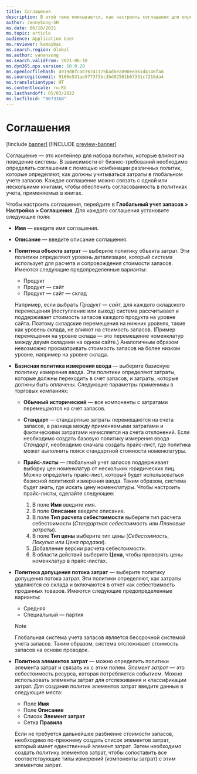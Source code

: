 ```yaml
---
title: Соглашения
description: В этой теме описывается, как настроить соглашения для определения того, как расходы должны учитываться в глобальном учете запасов.
author: JennySong-SH
ms.date: 06/18/2021
ms.topic: article
audience: Application User
ms.reviewer: kamaybac
ms.search.region: Global
ms.author: yanansong
ms.search.validFrom: 2021-06-18
ms.dyn365.ops.version: 10.0.20
ms.openlocfilehash: 4919d8fcab76741175bad6ea090eea61d4146fa8
ms.sourcegitcommit: 9166e531ae5773f5bc3bd02501b67331cf216da4
ms.translationtype: HT
ms.contentlocale: ru-RU
ms.lasthandoff: 05/03/2022
ms.locfileid: "8673168"
---
```

# <a name="conventions"></a>Соглашения

[!include [banner](../includes/banner.md)]
[!INCLUDE [preview-banner](../includes/preview-banner.md)]
<!--KFM: Preview until 4/30/2022 -->

Соглашение — это контейнер для набора политик, которые влияют на поведение системы. В зависимости от бизнес-требований необходимо определить соглашения с помощью комбинации различных политик, которые определяют, как должны учитываться затраты в глобальном учете запасов. Каждое соглашение можно связать с одной или несколькими книгами, чтобы обеспечить согласованность в политиках учета, применяемых в книгах.

Чтобы настроить соглашения, перейдите в **Глобальный учет запасов \> Настройка \> Соглашения**. Для каждого соглашения установите следующие поля:

- **Имя** — введите имя соглашения.
- **Описание** — введите описание соглашения.
- **Политика объекта затрат** — выберите политику объекта затрат. Эти политики определяют уровень детализации, который система использует для расчета и сопровождения стоимости запасов. Имеются следующие предопределенные варианты:

    - Продукт
    - Продукт — сайт
    - Продукт — сайт — склад

    Например, если выбрать *Продукт — сайт*, для каждого складского перемещения (поступление или выход) система рассчитывает и поддерживает стоимость запасов каждого продукта на уровне сайта. Поэтому складские перемещения на нижних уровнях, такие как уровень склада, не влияют на стоимость запасов. (Пример перемещения на уровне склада — это перемещение номенклатур между двумя складами на одном сайте.) Аналогичным образом невозможно просматривать стоимость запасов на более низком уровне, например на уровне склада.

- **Базисная политика измерения ввода** — выберите базисную политику измерения ввода. Эти политики определяют затраты, которые должны переходить в счет запасов, и затраты, которые должны быть оплачены. Следующие параметры применимы в торговых компаниях:

    - **Обычный исторический** — все компоненты с затратами перемещаются на счет запасов.
    - **Стандарт** — стандартные затраты перемещаются на счета запасов, а разница между применяемыми затратами и фактическими затратами начисляется на счета отклонений. Если необходимо создать базовую политику измерения ввода *Стандарт*, необходимо сначала создать прайс-лист, где политика может выполнить поиск стандартной стомиости номенклатуры.
    - **Прайс-листы** — глобальный учет запасов поддерживает выборку цен номенклатур от нескольких юридических лиц. Можно определить прайс-лист, который будет использоваться базисной политикой измерения ввода. Таким образом, система будет знать, где искать цену номенклатуры. Чтобы настроить прайс-листы, сделайте следующее:

        1. В поле **Имя** введите имя.
        1. В поле **Описание** введите описание.
        1. В поле **Тип расчета себестоимости** выберите тип расчета себестоимости (*Стандартная себестоимость* или *Плановые затраты*).
        1. В поле **Тип цены** выберите тип цены (*Себестоимость*, *Покупка* или *Цена продажи*).
        1. Добавление версии расчета себестоимости.
        1. В области действий выберите **Цена**, чтобы проверять цены номенклатур в прайс-листах.

- **Политика допущения потока затрат** — выберите политику допущения потока затрат. Эти политики определяют, как затраты удаляются со склада и включаются в отчет как себестоимость проданных товаров. Имеются следующие предопределенные варианты:

    - Cредняя
    - Специальный — партия

    > [!NOTE]
    > Глобальная система учета запасов является бессрочной системой учета запасов. Таким образом, система отслеживает стоимость запасов на основе проводок.

- **Политика элементов затрат** — можно определить политики элемента затрат и связать их с этим полем. *Элемент затрат* — это себестоимость ресурса, которая потребляется событием. Можно использовать элементы затрат для отслеживания и классификации затрат. Для создания политик элементов затрат введите данные в следующие места:

    - Поле **Имя**
    - Поле **Описание**
    - Список **Элемент затрат**
    - Сетка **Правила**

    Если не требуется дальнейшее разбиение стоимости запасов, необходимо по-прежнему создать список элементов затрат, который имеет единственный элемент затрат. Затем необходимо создать политику элементов затрат, чтобы сопоставить все соответствующие типы измерений (компоненты затрат) с этим элементом затрат.
